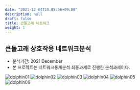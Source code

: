 ```yaml
---
date: "2021-12-04T10:08:56+09:00"
description: null
draft: false
title: 큰돌고래 네트워크
weight: 1
---
```


## 큰돌고래 상호작용 네트워크분석
- 분석기간: 2021 December
- 본 프로젝트는 네트워크통계분석 최종과제로 진행한 분석과제이다.

![dolphin01](images/posts/project/202112_dolphin/202112_dolphin-1.png)
![dolphin02](images/posts/project/202112_dolphin/202112_dolphin-2.png)
![dolphin03](images/posts/project/202112_dolphin/202112_dolphin-3.png)
![dolphin04](images/posts/project/202112_dolphin/202112_dolphin-4.png)
![dolphin05](images/posts/project/202112_dolphin/202112_dolphin-5.png)
![dolphin06](images/posts/project/202112_dolphin/202112_dolphin-6.png)